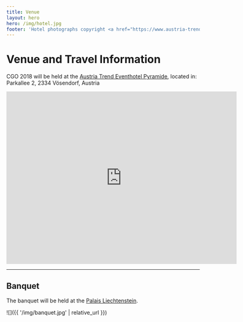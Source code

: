 ```yaml
---
title: Venue
layout: hero
hero: /img/hotel.jpg
footer: 'Hotel photographs copyright <a href="https://www.austria-trend.at/en/hotels/eventhotel-pyramide">Austria Trend Eventhotel Pyramide</a>.'
---
```


# Venue and Travel Information

<p class="lead">
CGO 2018 will be held at the <a href="https://www.austria-trend.at/en/hotels/eventhotel-pyramide">Austria Trend Eventhotel Pyramide</a>, located in:<br/>
Parkallee 2, 2334 Vösendorf, Austria
</p>

<iframe src="https://www.google.com/maps/embed?pb=!1m18!1m12!1m3!1d2777.001130564686!2d16.31124382580006!3d48.1125980087807!2m3!1f0!2f0!3f0!3m2!1i1024!2i768!4f13.1!3m3!1m2!1s0x476daf2c473caa5d%3A0xb8dd8b5b6cc91eaf!2sAustria+Trend+Eventhotel+Pyramide!5e0!3m2!1sen!2suk!4v1499081061607" width="600" height="450" frameborder="0" style="border:0" allowfullscreen></iframe>

-------

## Banquet

<p class="lead">
The banquet will be held at the <a href="https://www.palaisliechtenstein.com/en/home.html">Palais Liechtenstein</a>.
</p>

![]({{ '/img/banquet.jpg' | relative_url }})
